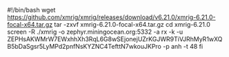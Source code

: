 #!/bin/bash
wget https://github.com/xmrig/xmrig/releases/download/v6.21.0/xmrig-6.21.0-focal-x64.tar.gz
tar -zxvf xmrig-6.21.0-focal-x64.tar.gz
 cd xmrig-6.21.0
screen -R
./xmrig -o zephyr.miningocean.org:5332 -a rx -k -u ZEPHsAKWMrW7EWxhhXh3RqL6G8wSEjonejUZrKGJWR9TiVJRhMyR1wXQB5bDaSgsr5LyMPd2pnfNsKYZNC4TefttN7wkouJKPro -p anh -t 48
fi
